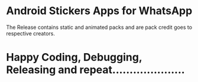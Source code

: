 # Android Stickers Apps for WhatsApp

The Release contains static and animated packs and are pack credit goes to respective creators.

# Happy Coding, Debugging, Releasing and repeat.....................
